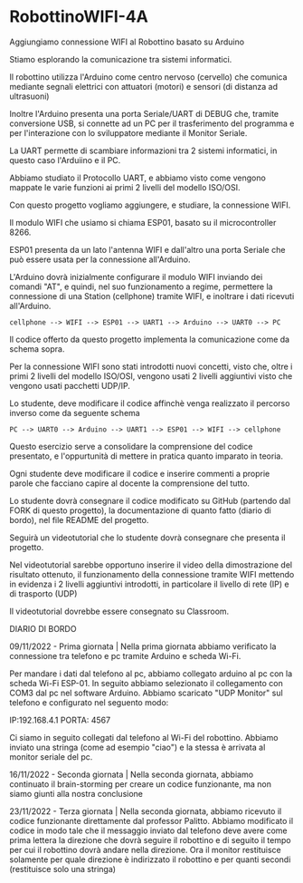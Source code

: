 # RobottinoWIFI-4A
Aggiungiamo connessione WIFI al Robottino basato su Arduino

Stiamo esplorando la comunicazione tra sistemi informatici.

Il robottino utilizza l'Arduino come centro nervoso (cervello) che comunica mediante segnali elettrici con attuatori (motori) e sensori (di distanza ad ultrasuoni)

Inoltre l'Arduino presenta una porta Seriale/UART di DEBUG che, tramite conversione USB, si connette ad un PC per il trasferimento del programma e per l'interazione con lo sviluppatore mediante il Monitor Seriale.

La UART permette di scambiare informazioni tra 2 sistemi informatici, in questo caso l'Arduiino e il PC.

Abbiamo studiato il Protocollo UART, e abbiamo visto come vengono mappate le varie funzioni ai primi 2 livelli del modello ISO/OSI.

Con questo progetto vogliamo aggiungere, e studiare, la connessione WIFI.

Il modulo WIFI che usiamo si chiama ESP01, basato su il microcontroller 8266.

ESP01 presenta da un lato l'antenna WIFI e dall'altro una porta Seriale che può essere usata per la connessione all'Arduino.

L'Arduino dovrà inizialmente configurare il modulo WIFI inviando dei comandi "AT", e quindi, nel suo funzionamento a regime, permettere la connessione di una Station (cellphone) tramite WIFI, e inoltrare i dati ricevuti all'Arduino.

`cellphone --> WIFI --> ESP01 --> UART1 --> Arduino --> UART0 --> PC`

Il codice offerto da questo progetto implementa la comunicazione come da schema sopra.

Per la connessione WIFI sono stati introdotti nuovi concetti, visto che, oltre i primi 2 livelli del modello ISO/OSI, vengono usati 2 livelli aggiuntivi visto che vengono usati pacchetti UDP/IP.

Lo studente, deve modificare il codice affinchè venga realizzato il percorso inverso come da seguente schema

`PC --> UART0 --> Arduino --> UART1 --> ESP01 --> WIFI --> cellphone`

Questo esercizio serve a consolidare la comprensione del codice presentato, e l'oppurtunità di mettere in pratica quanto imparato in teoria.

Ogni studente deve modificare il codice e inserire commenti a proprie parole che facciano capire al docente la comprensione del tutto.

Lo studente dovrà consegnare il codice modificato su GitHub (partendo dal FORK di questo progetto), la documentazione di quanto fatto (diario di bordo), nel file README del progetto.

Seguirà un videotutorial che lo studente dovrà consegnare che presenta il progetto.

Nel videotutorial sarebbe opportuno inserire il video della dimostrazione del risultato ottenuto, il funzionamento della connessione tramite WIFI mettendo in evidenza i 2 livelli aggiuntivi introdotti, in particolare il livello di rete (IP) e di trasporto (UDP)

Il videotutorial dovrebbe essere consegnato su Classroom.

DIARIO DI BORDO

09/11/2022 - Prima giornata |
Nella prima giornata abbiamo verificato la connessione tra telefono e pc tramite Arduino e scheda Wi-Fi.

Per mandare i dati dal telefono al pc, abbiamo collegato arduino al pc con la scheda Wi-Fi ESP-01.
In seguito abbiamo selezionato il collegamento con COM3 dal pc nel software Arduino.
Abbiamo scaricato "UDP Monitor" sul telefono e configurato nel seguento modo:

IP:192.168.4.1
PORTA: 4567

Ci siamo in seguito collegati dal telefono al Wi-Fi del robottino.
Abbiamo inviato una stringa (come ad esempio "ciao") e la stessa è arrivata al monitor seriale del pc.

16/11/2022 - Seconda giornata |
Nella seconda giornata, abbiamo continuato il brain-storming per creare un codice funzionante, ma non siamo giunti alla nostra conclusione

23/11/2022 - Terza giornata  |
Nella seconda giornata, abbiamo ricevuto il codice funzionante direttamente dal professor Palitto.
Abbiamo modificato il codice in modo tale che il messaggio inviato dal telefono deve avere come prima lettera la direzione che dovrà seguire il robottino e di seguito il tempo per cui il robottino dovrà andare nella direzione. Ora il monitor restituisce solamente per quale direzione è indirizzato il robottino e per quanti secondi (restituisce solo una stringa)


